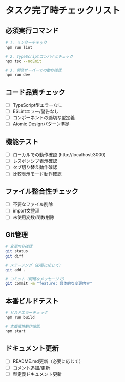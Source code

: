 # タスク完了時チェックリスト

## 必須実行コマンド
```bash
# 1. リンターチェック
npm run lint

# 2. TypeScriptコンパイルチェック  
npx tsc --noEmit

# 3. 開発サーバーでの動作確認
npm run dev
```

## コード品質チェック
- [ ] TypeScript型エラーなし
- [ ] ESLintエラー/警告なし  
- [ ] コンポーネントの適切な型定義
- [ ] Atomic Designパターン準拠

## 機能テスト
- [ ] ローカルでの動作確認 (http://localhost:3000)
- [ ] レスポンシブ表示確認
- [ ] タブ切り替え動作確認
- [ ] 比較表示モード動作確認

## ファイル整合性チェック
- [ ] 不要なファイル削除
- [ ] import文整理
- [ ] 未使用変数/関数削除

## Git管理
```bash
# 変更内容確認
git status
git diff

# ステージング（必要に応じて）
git add .

# コミット（明確なメッセージで）
git commit -m "feature: 具体的な変更内容"
```

## 本番ビルドテスト
```bash
# ビルドエラーチェック
npm run build

# 本番環境動作確認
npm start
```

## ドキュメント更新
- [ ] README.md更新（必要に応じて）
- [ ] コメント追加/更新
- [ ] 型定義ドキュメント更新